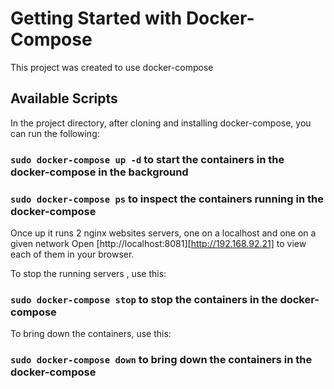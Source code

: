 # Getting Started with Docker-Compose

This project was created to use docker-compose 

## Available Scripts

In the project directory, after cloning and installing docker-compose, you can run the following:

### `sudo docker-compose up -d` to start the containers in the docker-compose in the background
### `sudo docker-compose ps` to inspect the containers running in the docker-compose


Once up it runs 2 nginx websites servers, one on a localhost and one on a given network
Open [http://localhost:8081][http://192.168.92.21] to view each of them in your browser.

To stop the running servers , use this:
### `sudo docker-compose stop` to stop the containers in the docker-compose

To bring down the containers, use this:
### `sudo docker-compose down` to bring down the containers in the docker-compose
